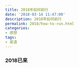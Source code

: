 ```yaml
---
title: 2018年如何前行
date: '2018-03-14 11:47:00'
description: 2018年如何前行
permalink: 2018/how-to-run.html
categories:
- 感想
tags:
- 英语
---
```


### 2018已来 ###

